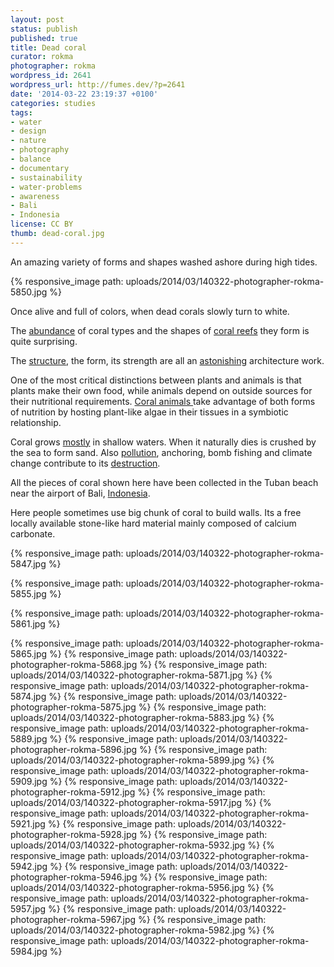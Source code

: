 ```yaml
---
layout: post
status: publish
published: true
title: Dead coral
curator: rokma
photographer: rokma
wordpress_id: 2641
wordpress_url: http://fumes.dev/?p=2641
date: '2014-03-22 23:19:37 +0100'
categories: studies
tags:
- water
- design
- nature
- photography
- balance
- documentary
- sustainability
- water-problems
- awareness
- Bali
- Indonesia
license: CC BY
thumb: dead-coral.jpg
---
```



An amazing variety of forms and shapes washed ashore during high tides.

{% responsive_image path: uploads/2014/03/140322-photographer-rokma-5850.jpg %}

Once alive and full of colors, when dead corals slowly turn to white. 


The <a title="read about the coral triangle" href="http://en.wikipedia.org/wiki/Coral_Triangle" target="_blank">abundance</a> of coral types and the shapes of <a title="more infos on coral reef" href="http://en.wikipedia.org/wiki/Coral_reef" target="_blank">coral reefs</a> they form is quite surprising.

The <a title="The Structure and Distribution of Cora Reefs" href="http://en.wikipedia.org/wiki/The_Structure_and_Distribution_of_Coral_Reefs" target="_blank">structure</a>, the form, its strength are all an <a title="watch a movie about Raja Ampat, Indonesia - Scuba diving in paradise" href="http://youtu.be/dMldSFwXTfU" target="_blank">astonishing</a> architecture work. 

One of the most critical distinctions between plants and animals is that plants make their own food, while animals depend on outside sources for their nutritional requirements. <a title="watch a movie about Coral Reef Adventure" href="http://youtu.be/jQj5pg0x2VU" target="_blank">Coral animals </a>take advantage of both forms of nutrition by hosting plant-like algae in their tissues in a symbiotic relationship. 

Coral grows <a title="read more on Deep water corals" href="http://en.wikipedia.org/wiki/Deep-water_coral" target="_blank">mostly</a> in shallow waters. When it naturally dies is crushed by the sea to form sand. Also <a title="read about coral bleaching" href="http://en.wikipedia.org/wiki/Coral_bleaching" target="_blank">pollution</a>, anchoring, bomb fishing and climate change contribute to its <a title="Aquaculture is showing promise as a potentially effective tool for restoring coral reefs" href="http://en.wikipedia.org/wiki/Coral_aquaculture" target="_blank">destruction</a>. 

All the pieces of coral shown here have been collected in the Tuban beach near the airport of Bali, <a title="read more on Southeast Asian coral reefs" href="http://en.wikipedia.org/wiki/Southeast_Asian_coral_reefs" target="_blank">Indonesia</a>. 

Here people sometimes use big chunk of coral to build walls. Its a free locally available stone-like hard material mainly composed of calcium carbonate. 

{% responsive_image path: uploads/2014/03/140322-photographer-rokma-5847.jpg %}

{% responsive_image path: uploads/2014/03/140322-photographer-rokma-5855.jpg %}

{% responsive_image path: uploads/2014/03/140322-photographer-rokma-5861.jpg %}

{% responsive_image path: uploads/2014/03/140322-photographer-rokma-5865.jpg %}
{% responsive_image path: uploads/2014/03/140322-photographer-rokma-5868.jpg %}
{% responsive_image path: uploads/2014/03/140322-photographer-rokma-5871.jpg %}
{% responsive_image path: uploads/2014/03/140322-photographer-rokma-5874.jpg %}
{% responsive_image path: uploads/2014/03/140322-photographer-rokma-5875.jpg %}
{% responsive_image path: uploads/2014/03/140322-photographer-rokma-5883.jpg %}
{% responsive_image path: uploads/2014/03/140322-photographer-rokma-5889.jpg %}
{% responsive_image path: uploads/2014/03/140322-photographer-rokma-5896.jpg %}
{% responsive_image path: uploads/2014/03/140322-photographer-rokma-5899.jpg %}
{% responsive_image path: uploads/2014/03/140322-photographer-rokma-5909.jpg %}
{% responsive_image path: uploads/2014/03/140322-photographer-rokma-5912.jpg %}
{% responsive_image path: uploads/2014/03/140322-photographer-rokma-5917.jpg %}
{% responsive_image path: uploads/2014/03/140322-photographer-rokma-5921.jpg %}
{% responsive_image path: uploads/2014/03/140322-photographer-rokma-5928.jpg %}
{% responsive_image path: uploads/2014/03/140322-photographer-rokma-5932.jpg %}
{% responsive_image path: uploads/2014/03/140322-photographer-rokma-5942.jpg %}
{% responsive_image path: uploads/2014/03/140322-photographer-rokma-5946.jpg %}
{% responsive_image path: uploads/2014/03/140322-photographer-rokma-5956.jpg %}
{% responsive_image path: uploads/2014/03/140322-photographer-rokma-5957.jpg %}
{% responsive_image path: uploads/2014/03/140322-photographer-rokma-5967.jpg %}
{% responsive_image path: uploads/2014/03/140322-photographer-rokma-5982.jpg %}
{% responsive_image path: uploads/2014/03/140322-photographer-rokma-5984.jpg %}


